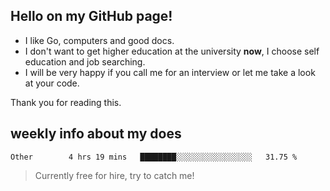 ## Hello on my GitHub page!

- I like Go, computers and good docs.
- I don't want to get higher education at the university **now**, I choose self education and job searching.
- I will be very happy if you call me for an interview or let me take a look at your code.

Thank you for reading this.

## weekly info about my does
<!--START_SECTION:waka-->

```text
Other        4 hrs 19 mins   ████████░░░░░░░░░░░░░░░░░   31.75 %
```

<!--END_SECTION:waka-->

> Currently free for hire, try to catch me!
